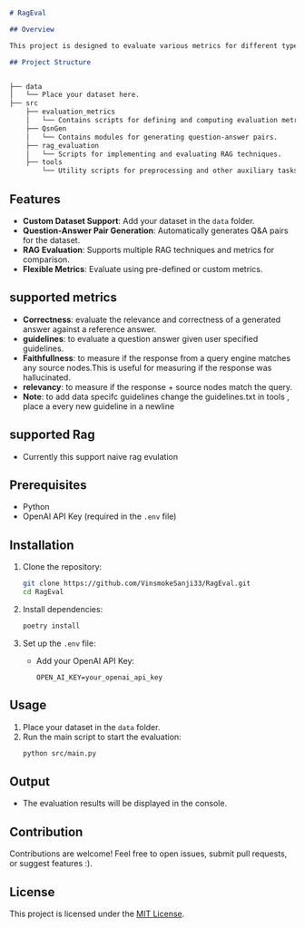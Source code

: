 ```markdown
# RagEval

## Overview

This project is designed to evaluate various metrics for different types of Retrieval-Augmented Generation (RAG) implementations. It helps identify the best RAG technique for a given dataset by assessing performance across multiple metrics.

## Project Structure


├── data
│   └── Place your dataset here.
├── src
    ├── evaluation_metrics
    │   └── Contains scripts for defining and computing evaluation metrics.
    ├── QsnGen
    │   └── Contains modules for generating question-answer pairs.
    ├── rag_evaluation
    │   └── Scripts for implementing and evaluating RAG techniques.
    ├── tools
        └── Utility scripts for preprocessing and other auxiliary tasks.
```

## Features

- **Custom Dataset Support**: Add your dataset in the `data` folder.
- **Question-Answer Pair Generation**: Automatically generates Q&A pairs for the dataset.
- **RAG Evaluation**: Supports multiple RAG techniques and metrics for comparison.
- **Flexible Metrics**: Evaluate using pre-defined or custom metrics.

## supported metrics
- **Correctness**: evaluate the relevance and correctness of a generated answer against a reference answer.
- **guidelines**: to evaluate a question answer given user specified guidelines.
- **Faithfullness**: to measure if the response from a query engine matches any source nodes.This is useful for measuring if the response was
hallucinated.
- **relevancy**: to measure if the response + source nodes match the query.
- **Note**: to add data specifc guidelines change the guidelines.txt in tools , place a every new guideline in a newline
## supported Rag
- Currently this support naive rag evulation 

## Prerequisites

- Python
- OpenAI API Key (required in the `.env` file)

## Installation

1. Clone the repository:
   ```bash
   git clone https://github.com/VinsmokeSanji33/RagEval.git
   cd RagEval
   ```

2. Install dependencies:
   ```bash
   poetry install
   ```

3. Set up the `.env` file:
   - Add your OpenAI API Key:
     ```plaintext
     OPEN_AI_KEY=your_openai_api_key
     ```

## Usage

1. Place your dataset in the `data` folder.
2. Run the main script to start the evaluation:
   ```bash
   python src/main.py
   ```

## Output

- The evaluation results will be displayed in the console.

## Contribution

Contributions are welcome! Feel free to open issues, submit pull requests, or suggest features :).

## License

This project is licensed under the [MIT License](LICENSE).